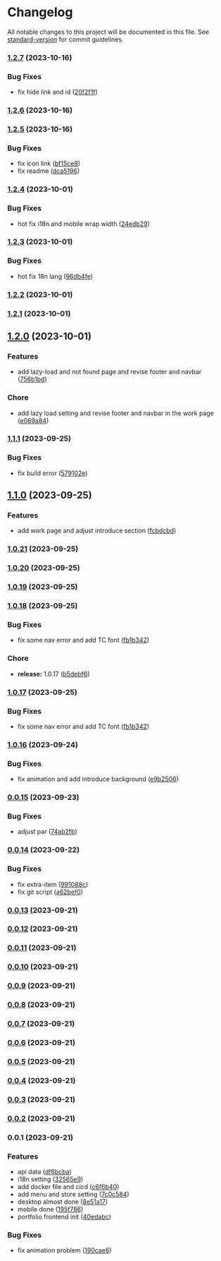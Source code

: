 # Changelog

All notable changes to this project will be documented in this file. See [standard-version](https://github.com/conventional-changelog/standard-version) for commit guidelines.

### [1.2.7](https://github.com/tommy88520/portfolio-frontend/compare/v1.2.6...v1.2.7) (2023-10-16)


### Bug Fixes

* fix hide link and id ([20f2f1f](https://github.com/tommy88520/portfolio-frontend/commit/20f2f1fb31314e28d4faf6f77ec07e72401c3a77))

### [1.2.6](https://github.com/tommy88520/portfolio-frontend/compare/v1.2.5...v1.2.6) (2023-10-16)

### [1.2.5](https://github.com/tommy88520/portfolio-frontend/compare/v1.2.4...v1.2.5) (2023-10-16)


### Bug Fixes

* fix icon link ([bf15ce8](https://github.com/tommy88520/portfolio-frontend/commit/bf15ce82486e8ee2695e5f564a487af03e524d2c))
* fix readme ([dca5196](https://github.com/tommy88520/portfolio-frontend/commit/dca5196e843fa88cac39f880e8211419188baf5e))

### [1.2.4](https://github.com/tommy88520/portfolio-frontend/compare/v1.2.3...v1.2.4) (2023-10-01)


### Bug Fixes

* hot fix i18n and mobile wrap width ([24edb29](https://github.com/tommy88520/portfolio-frontend/commit/24edb29cabc733598511a0efd6db7d998882b6e4))

### [1.2.3](https://github.com/tommy88520/portfolio-frontend/compare/v1.2.2...v1.2.3) (2023-10-01)


### Bug Fixes

* hot fix 18n lang ([96db4fe](https://github.com/tommy88520/portfolio-frontend/commit/96db4fe072cfe628b080666f282a7faa3ee089c8))

### [1.2.2](https://github.com/tommy88520/portfolio-frontend/compare/v1.2.1...v1.2.2) (2023-10-01)

### [1.2.1](https://github.com/tommy88520/portfolio-frontend/compare/v1.2.0...v1.2.1) (2023-10-01)

## [1.2.0](https://github.com/tommy88520/portfolio-frontend/compare/v1.1.1...v1.2.0) (2023-10-01)


### Features

* add lazy-load and not found page and revise footer and navbar ([756b1bd](https://github.com/tommy88520/portfolio-frontend/commit/756b1bd5475696bb697e64dab3ff0da4508d85e7))


### Chore

* add lazy load setting and revise footer and navbar in the work page ([e069a84](https://github.com/tommy88520/portfolio-frontend/commit/e069a84c36552826ab136c49a9f4ec7ace769642))

### [1.1.1](https://github.com/tommy88520/portfolio-frontend/compare/v1.1.0...v1.1.1) (2023-09-25)


### Bug Fixes

* fix build error ([579102e](https://github.com/tommy88520/portfolio-frontend/commit/579102e83e106f627074805fc1339c85f655a6cf))

## [1.1.0](https://github.com/tommy88520/portfolio-frontend/compare/v1.0.21...v1.1.0) (2023-09-25)


### Features

* add work page and adjust introduce section ([fcbdcbd](https://github.com/tommy88520/portfolio-frontend/commit/fcbdcbd3309d094cd026328ee26307c5951a859a))

### [1.0.21](https://github.com/tommy88520/portfolio-frontend/compare/v1.0.20...v1.0.21) (2023-09-25)

### [1.0.20](https://github.com/tommy88520/portfolio-frontend/compare/v1.0.19...v1.0.20) (2023-09-25)

### [1.0.19](https://github.com/tommy88520/portfolio-frontend/compare/v1.0.18...v1.0.19) (2023-09-25)

### [1.0.18](https://github.com/tommy88520/portfolio-frontend/compare/v1.0.16...v1.0.18) (2023-09-25)


### Bug Fixes

* fix some nav error and add TC font ([fb1b342](https://github.com/tommy88520/portfolio-frontend/commit/fb1b34299c7ccb30545ac092b8ac95aeef5cfc60))


### Chore

* **release:** 1.0.17 ([b5debf6](https://github.com/tommy88520/portfolio-frontend/commit/b5debf636d16a1376bf19d0d86d5d3981eb63880))

### [1.0.17](https://github.com/tommy88520/portfolio-frontend/compare/v1.0.16...v1.0.17) (2023-09-25)


### Bug Fixes

* fix some nav error and add TC font ([fb1b342](https://github.com/tommy88520/portfolio-frontend/commit/fb1b34299c7ccb30545ac092b8ac95aeef5cfc60))

### [1.0.16](https://github.com/tommy88520/portfolio-frontend/compare/v0.0.15...v1.0.16) (2023-09-24)


### Bug Fixes

* fix animation and add introduce background ([e9b2506](https://github.com/tommy88520/portfolio-frontend/commit/e9b250605e77aa6311087948189620246f26778c))

### [0.0.15](https://github.com/tommy88520/portfolio-frontend/compare/v0.0.14...v0.0.15) (2023-09-23)


### Bug Fixes

* adjust par ([74ab2fb](https://github.com/tommy88520/portfolio-frontend/commit/74ab2fbacf8fe76ec197043d25f23a5ebd327c0a))

### [0.0.14](https://github.com/tommy88520/portfolio-frontend/compare/v0.0.13...v0.0.14) (2023-09-22)


### Bug Fixes

* fix extra-item ([991088c](https://github.com/tommy88520/portfolio-frontend/commit/991088cf043d057e00ceb53ff22e783a4e9f4a84))
* fix git script ([a62bef0](https://github.com/tommy88520/portfolio-frontend/commit/a62bef0db810dcc134e37040f19fe88f3fdfcd9c))

### [0.0.13](https://github.com/tommy88520/portfolio-frontend/compare/v0.0.12...v0.0.13) (2023-09-21)

### [0.0.12](https://github.com/tommy88520/portfolio-frontend/compare/v0.0.11...v0.0.12) (2023-09-21)

### [0.0.11](https://github.com/tommy88520/portfolio-frontend/compare/v0.0.10...v0.0.11) (2023-09-21)

### [0.0.10](https://github.com/tommy88520/portfolio-frontend/compare/v0.0.9...v0.0.10) (2023-09-21)

### [0.0.9](https://github.com/tommy88520/portfolio-frontend/compare/v0.0.8...v0.0.9) (2023-09-21)

### [0.0.8](https://github.com/tommy88520/portfolio-frontend/compare/v0.0.7...v0.0.8) (2023-09-21)

### [0.0.7](https://github.com/tommy88520/portfolio-frontend/compare/v0.0.6...v0.0.7) (2023-09-21)

### [0.0.6](https://github.com/tommy88520/portfolio-frontend/compare/v0.0.5...v0.0.6) (2023-09-21)

### [0.0.5](https://github.com/tommy88520/portfolio-frontend/compare/v0.0.4...v0.0.5) (2023-09-21)

### [0.0.4](https://github.com/tommy88520/portfolio-frontend/compare/v0.0.3...v0.0.4) (2023-09-21)

### [0.0.3](https://github.com/tommy88520/portfolio-frontend/compare/v0.0.2...v0.0.3) (2023-09-21)

### [0.0.2](https://github.com/tommy88520/portfolio-frontend/compare/v0.0.1...v0.0.2) (2023-09-21)

### 0.0.1 (2023-09-21)


### Features

*  api data ([df6bcba](https://github.com/tommy88520/portfolio-frontend/commit/df6bcbaa341b381041f7a598597c7038a92dbf27))
*  i18n setting ([32565e9](https://github.com/tommy88520/portfolio-frontend/commit/32565e922312fd0dd20534e9ba5992d9741a8869))
* add docker file and cicd ([c6f6b40](https://github.com/tommy88520/portfolio-frontend/commit/c6f6b40042ce7a3e207310a2dbaf540d83af37e6))
* add menu and store setting ([7c0c584](https://github.com/tommy88520/portfolio-frontend/commit/7c0c5843bedbd720130bec553d736942a0710d67))
* desktop almost done ([8e51a17](https://github.com/tommy88520/portfolio-frontend/commit/8e51a173b3768349da6877893bdc18d659e3f380))
* mobile done ([195f786](https://github.com/tommy88520/portfolio-frontend/commit/195f7863e7f2c8cdb6d0444491a655854ba803f7))
* portfolio frontend init ([40edabc](https://github.com/tommy88520/portfolio-frontend/commit/40edabce4297740fe5a551c0b8c86f1b0db89ff7))


### Bug Fixes

* fix animation problem ([190cae6](https://github.com/tommy88520/portfolio-frontend/commit/190cae6e509a5b01b3305bbca5bc20a21f744c7f))
